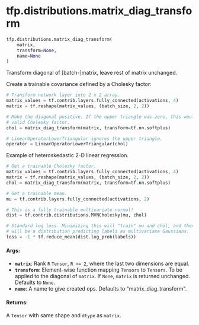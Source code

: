 <div itemscope itemtype="http://developers.google.com/ReferenceObject">
<meta itemprop="name" content="tfp.distributions.matrix_diag_transform" />
</div>

# tfp.distributions.matrix_diag_transform

``` python
tfp.distributions.matrix_diag_transform(
    matrix,
    transform=None,
    name=None
)
```

Transform diagonal of [batch-]matrix, leave rest of matrix unchanged.

Create a trainable covariance defined by a Cholesky factor:

```python
# Transform network layer into 2 x 2 array.
matrix_values = tf.contrib.layers.fully_connected(activations, 4)
matrix = tf.reshape(matrix_values, (batch_size, 2, 2))

# Make the diagonal positive. If the upper triangle was zero, this would be a
# valid Cholesky factor.
chol = matrix_diag_transform(matrix, transform=tf.nn.softplus)

# LinearOperatorLowerTriangular ignores the upper triangle.
operator = LinearOperatorLowerTriangular(chol)
```

Example of heteroskedastic 2-D linear regression.

```python
# Get a trainable Cholesky factor.
matrix_values = tf.contrib.layers.fully_connected(activations, 4)
matrix = tf.reshape(matrix_values, (batch_size, 2, 2))
chol = matrix_diag_transform(matrix, transform=tf.nn.softplus)

# Get a trainable mean.
mu = tf.contrib.layers.fully_connected(activations, 2)

# This is a fully trainable multivariate normal!
dist = tf.contrib.distributions.MVNCholesky(mu, chol)

# Standard log loss. Minimizing this will "train" mu and chol, and then dist
# will be a distribution predicting labels as multivariate Gaussians.
loss = -1 * tf.reduce_mean(dist.log_prob(labels))
```

#### Args:

* <b>`matrix`</b>:  Rank `R` `Tensor`, `R >= 2`, where the last two dimensions are
    equal.
* <b>`transform`</b>:  Element-wise function mapping `Tensors` to `Tensors`. To
    be applied to the diagonal of `matrix`. If `None`, `matrix` is returned
    unchanged. Defaults to `None`.
* <b>`name`</b>:  A name to give created ops.
    Defaults to "matrix_diag_transform".


#### Returns:

A `Tensor` with same shape and `dtype` as `matrix`.